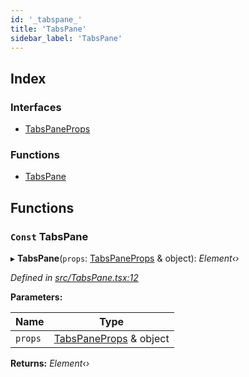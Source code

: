 ```yaml
---
id: '_tabspane_'
title: 'TabsPane'
sidebar_label: 'TabsPane'
---
```


## Index

### Interfaces

- [TabsPaneProps](../interfaces/_tabspane_.tabspaneprops.md)

### Functions

- [TabsPane](_tabspane_.md#const-tabspane)

## Functions

### `Const` TabsPane

▸ **TabsPane**(`props`: [TabsPaneProps](../interfaces/_tabspane_.tabspaneprops.md) & object): _Element‹›_

_Defined in [src/TabsPane.tsx:12](https://github.com/tarojsx/ui/blob/v0.11.0/src/TabsPane.tsx#L12)_

**Parameters:**

| Name    | Type                                                                |
| ------- | ------------------------------------------------------------------- |
| `props` | [TabsPaneProps](../interfaces/_tabspane_.tabspaneprops.md) & object |

**Returns:** _Element‹›_

